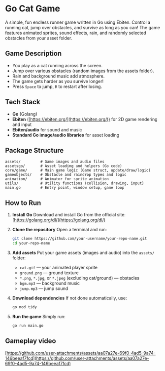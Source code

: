 # Go Cat Game

A simple, fun endless runner game written in Go using Ebiten. Control a running cat, jump over obstacles, and survive as long as you can! The game features animated sprites, sound effects, rain, and randomly selected obstacles from your asset folder.

## Game Description

* You play as a cat running across the screen.
* Jump over various obstacles (random images from the assets folder).
* Rain and background music add atmosphere.
* The game gets harder as you survive longer!
* Press `Space` to jump, `R` to restart after losing.

## Tech Stack

* **Go** (Golang)
* **Ebiten** ([https://ebiten.org/](https://ebiten.org/)) for 2D game rendering and input
* **Ebiten/audio** for sound and music
* **Standard Go image/audio libraries** for asset loading

## Package Structure

```
assets/         # Game images and audio files
assetsgo/       # Asset loading and helpers (Go code)
core/game/      # Main game logic (Game struct, update/draw/logic)
gameobjects/    # Obstacle and raindrop types and logic
animation/      # Animator for sprite animation
utils/          # Utility functions (collision, drawing, input)
main.go         # Entry point, window setup, game loop
```

## How to Run

1. **Install Go**
   Download and install Go from the official site: [https://golang.org/dl/](https://golang.org/dl/)

2. **Clone the repository**
   Open a terminal and run:

   ```bash
   git clone https://github.com/your-username/your-repo-name.git
   cd your-repo-name
   ```

3. **Add assets**
   Put your game assets (images and audio) into the `assets/` folder:

   * `cat.gif` — your animated player sprite
   * `ground.png` — ground texture
   * `*.png`, `*.jpg`, or `*.jpeg` (excluding cat/ground) — obstacles
   * `bgm.mp3` — background music
   * `jump.mp3` — jump sound

4. **Download dependencies**
   If not done automatically, use:

   ```bash
   go mod tidy
   ```

5. **Run the game**
   Simply run:

   ```bash
   go run main.go
   ```

## Gameplay video

[https://github.com/user-attachments/assets/aa07a27e-69f0-4ad5-9a74-146beeaf7fcd](https://github.com/user-attachments/assets/aa07a27e-69f0-4ad5-9a74-146beeaf7fcd)
